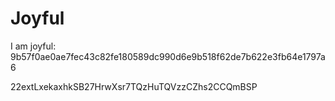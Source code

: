 # Joyful

I am joyful: 9b57f0ae0ae7fec43c82fe180589dc990d6e9b518f62de7b622e3fb64e1797a6


22extLxekaxhkSB27HrwXsr7TQzHuTQVzzCZhs2CCQmBSP